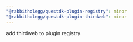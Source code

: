 ```yaml
---
"@rabbitholegg/questdk-plugin-registry": minor
"@rabbitholegg/questdk-plugin-thirdweb": minor
---
```


add thirdweb to plugin registry
